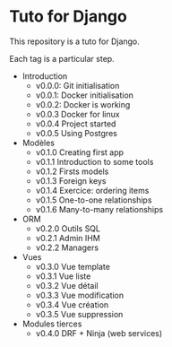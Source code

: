 # Tuto for Django

This repository is a tuto for Django.

Each tag is a particular step.

* Introduction
  * v0.0.0: Git initialisation
  * v0.0.1: Docker initialisation
  * v0.0.2: Docker is working
  * v0.0.3 Docker for linux
  * v0.0.4 Project started
  * v0.0.5 Using Postgres
* Modèles
  * v0.1.0 Creating first app
  * v0.1.1 Introduction to some tools
  * v0.1.2 Firsts models
  * v0.1.3 Foreign keys
  * v0.1.4 Exercice: ordering items
  * v0.1.5 One-to-one relationships
  * v0.1.6 Many-to-many relationships
* ORM
  * v0.2.0 Outils SQL
  * v0.2.1 Admin IHM
  * v0.2.2 Managers
* Vues
  * v0.3.0 Vue template
  * v0.3.1 Vue liste
  * v0.3.2 Vue détail
  * v0.3.3 Vue modification
  * v0.3.4 Vue création
  * v0.3.5 Vue suppression
* Modules tierces
  * v0.4.0 DRF + Ninja (web services)